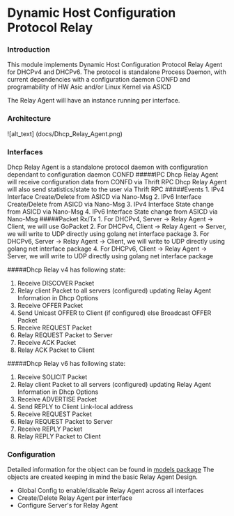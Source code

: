 # Dynamic Host Configuration Protocol Relay

### Introduction
This module implements Dynamic Host Configuration Protocol Relay Agent for DHCPv4 and DHCPv6. The protocol is standalone Process Daemon, with
current dependencies with a configuration daemon CONFD and programability of HW Asic and/or Linux Kernel via ASICD

The Relay Agent will have an instance running per interface.

### Architecture
![alt_text] (docs/Dhcp_Relay_Agent.png)

### Interfaces
Dhcp Relay Agent is a standalone protocol daemon with configuration dependant to configuration daemon CONFD
#####IPC
    Dhcp Relay Agent will receive configuration data from CONFD via Thrift RPC
    Dhcp Relay Agent will also send statistics/state to the user via Thrift RPC
#####Events
    1. IPv4 Interface Create/Delete from ASICD via Nano-Msg
    2. IPv6 Interface Create/Delete from ASICD via Nano-Msg
    3. IPv4 Interface State change from ASICD via Nano-Msg
    4. IPv6 Interface State change from ASICD via Nano-Msg
#####Packet Rx/Tx
    1. For DHCPv4, Server -> Relay Agent -> Client, we will use GoPacket
    2. For DHCPv4, Client -> Relay Agent -> Server, we will write to UDP directly using golang net interface package
    3. For DHCPv6, Server -> Relay Agent -> Client, we will write to UDP directly using golang net interface package
    4. For DHCPv6, Client -> Relay Agent -> Server, we will write to UDP directly using golang net interface package

#####Dhcp Relay v4 has following state:
  1. Receive DISCOVER Packet
  2. Relay client Packet to all servers (configured) updating Relay Agent Information in Dhcp Options
  3. Receive OFFER Packet
  4. Send Unicast OFFER to Client (if configured) else Broadcast OFFER Packet
  5. Receive REQUEST Packet
  6. Relay REQUEST Packet to Server
  7. Receive ACK Packet
  8. Relay ACK Packet to Client

#####Dhcp Relay v6 has following state:
  1. Receive SOLICIT Packet
  2. Relay client Packet to all servers (configured) updating Relay Agent Information in Dhcp Options
  3. Receive ADVERTISE Packet
  4. Send REPLY to Client Link-local address 
  5. Receive REQUEST Packet
  6. Relay REQUEST Packet to Server
  7. Receive REPLY Packet
  8. Relay REPLY Packet to Client

### Configuration
 Detailed information for the object can be found in [models package](https://github.com/SnapRoute/models/blob/master/objects/dhcprelayObjects.go)
 The objects are created keeping in mind the basic Relay Agent Design.
 - Global Config to enable/disable Relay Agent across all interfaces
 - Create/Delete Relay Agent per interface
 - Configure Server's for Relay Agent
